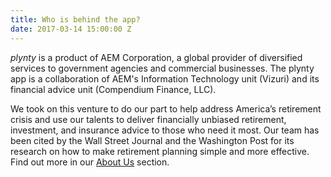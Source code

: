 ```yaml
---
title: Who is behind the app?
date: 2017-03-14 15:00:00 Z
---
```


*plynty* is a product of AEM Corporation, a global provider of diversified services to government agencies and commercial businesses.  The plynty app is a collaboration of AEM's Information Technology unit (Vizuri) and its financial advice unit (Compendium Finance, LLC).

We took on this venture to do our part to help address America’s retirement crisis and use our talents to deliver financially unbiased retirement, investment, and insurance advice to those who need it most. Our team has been cited by the Wall Street Journal and the Washington Post for its research on how to make retirement planning simple and more effective.  Find out more in our [About Us](https://plynty.com/aboutus.html) section.